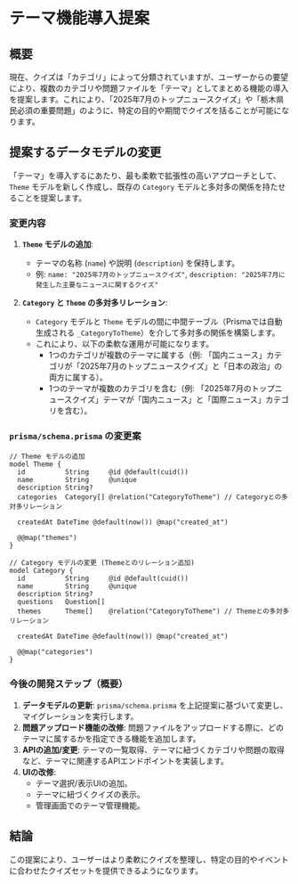 # テーマ機能導入提案

## 概要

現在、クイズは「カテゴリ」によって分類されていますが、ユーザーからの要望により、複数のカテゴリや問題ファイルを「テーマ」としてまとめる機能の導入を提案します。これにより、「2025年7月のトップニュースクイズ」や「栃木県民必須の重要問題」のように、特定の目的や期間でクイズを括ることが可能になります。

## 提案するデータモデルの変更

「テーマ」を導入するにあたり、最も柔軟で拡張性の高いアプローチとして、`Theme` モデルを新しく作成し、既存の `Category` モデルと多対多の関係を持たせることを提案します。

### 変更内容

1.  **`Theme` モデルの追加**:
    *   テーマの名称 (`name`) や説明 (`description`) を保持します。
    *   例: `name: "2025年7月のトップニュースクイズ"`, `description: "2025年7月に発生した主要なニュースに関するクイズ"`

2.  **`Category` と `Theme` の多対多リレーション**:
    *   `Category` モデルと `Theme` モデルの間に中間テーブル（Prismaでは自動生成される `_CategoryToTheme`）を介して多対多の関係を構築します。
    *   これにより、以下の柔軟な運用が可能になります。
        *   1つのカテゴリが複数のテーマに属する（例: 「国内ニュース」カテゴリが「2025年7月のトップニュースクイズ」と「日本の政治」の両方に属する）。
        *   1つのテーマが複数のカテゴリを含む（例: 「2025年7月のトップニュースクイズ」テーマが「国内ニュース」と「国際ニュース」カテゴリを含む）。

### `prisma/schema.prisma` の変更案

```prisma
// Theme モデルの追加
model Theme {
  id          String     @id @default(cuid())
  name        String     @unique
  description String?
  categories  Category[] @relation("CategoryToTheme") // Categoryとの多対多リレーション

  createdAt DateTime @default(now()) @map("created_at")

  @@map("themes")
}

// Category モデルの変更 (Themeとのリレーション追加)
model Category {
  id          String     @id @default(cuid())
  name        String     @unique
  description String?
  questions   Question[]
  themes      Theme[]    @relation("CategoryToTheme") // Themeとの多対多リレーション

  createdAt DateTime @default(now()) @map("created_at")

  @@map("categories")
}
```

### 今後の開発ステップ（概要）

1.  **データモデルの更新**: `prisma/schema.prisma` を上記提案に基づいて変更し、マイグレーションを実行します。
2.  **問題アップロード機能の改修**: 問題ファイルをアップロードする際に、どのテーマに属するかを指定できる機能を追加します。
3.  **APIの追加/変更**: テーマの一覧取得、テーマに紐づくカテゴリや問題の取得など、テーマに関連するAPIエンドポイントを実装します。
4.  **UIの改修**:
    *   テーマ選択/表示UIの追加。
    *   テーマに紐づくクイズの表示。
    *   管理画面でのテーマ管理機能。

## 結論

この提案により、ユーザーはより柔軟にクイズを整理し、特定の目的やイベントに合わせたクイズセットを提供できるようになります。
